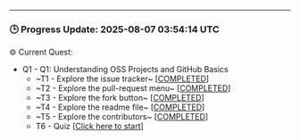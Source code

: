 

---

### 🕒 Progress Update: 2025-08-07 03:54:14 UTC

⚙️ Current Quest: 
  - Q1 - Q1: Understanding OSS Projects and GitHub Basics
    -  ~T1 - Explore the issue tracker~ [[COMPLETED](https://github.com/OSS-Doorway-Dev/MisanEtchie-abeg-101/issues/1)]
    -  ~T2 - Explore the pull-request menu~ [[COMPLETED](https://github.com/OSS-Doorway-Dev/MisanEtchie-abeg-101/issues/2)]
    -  ~T3 - Explore the fork button~ [[COMPLETED](https://github.com/OSS-Doorway-Dev/MisanEtchie-abeg-101/issues/3)]
    -  ~T4 - Explore the readme file~ [[COMPLETED](https://github.com/OSS-Doorway-Dev/MisanEtchie-abeg-101/issues/4)]
    -  ~T5 - Explore the contributors~ [[COMPLETED](https://github.com/OSS-Doorway-Dev/MisanEtchie-abeg-101/issues/5)]
    - T6 - Quiz [[Click here to start](https://github.com/OSS-Doorway-Dev/MisanEtchie-abeg-101/issues/6)]


